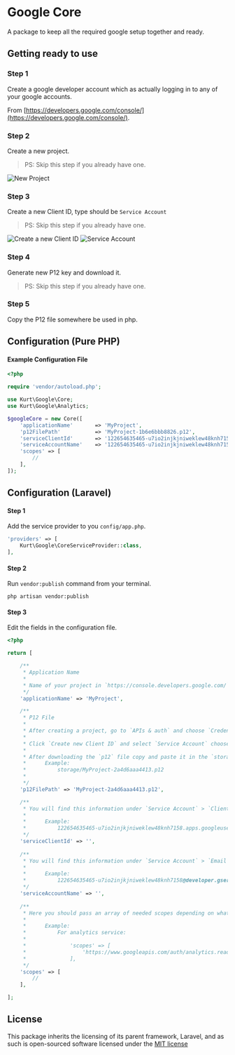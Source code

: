 # Google Core

A package to keep all the required google setup together and ready.

## Getting ready to use

### Step 1

Create a google developer account which as actually logging in to any of your google accounts.

From [https://developers.google.com/console/](https://developers.google.com/console/).

### Step 2

Create a new project.

> PS: Skip this step if you already have one.

![New Project](http://i.imgur.com/iedTiGQ.png)

### Step 3

Create a new Client ID, type should be `Service Account`

> PS: Skip this step if you already have one.

![Create a new Client ID](http://i.imgur.com/0Qme3d7.png)
![Service Account](http://i.imgur.com/YVb4EdC.png)

### Step 4

Generate new P12 key and download it.

> PS: Skip this step if you already have one.

### Step 5

Copy the P12 file somewhere be used in php.

## Configuration (Pure PHP)

#### Example Configuration File

```php
<?php

require 'vendor/autoload.php';

use Kurt\Google\Core;
use Kurt\Google\Analytics;

$googleCore = new Core([
	'applicationName' 		=> 'MyProject',
	'p12FilePath' 			=> 'MyProject-1b6e6bbb8826.p12',
	'serviceClientId' 		=> '122654635465-u7io2injkjniweklew48knh7158.apps.googleusercontent.com',
	'serviceAccountName' 	=> '122654635465-u7io2injkjniweklew48knh7158@developer.gserviceaccount.com',
	'scopes' => [
		//
	],
]);
```

## Configuration (Laravel)

#### Step 1

Add the service provider to you `config/app.php`.

```php
'providers' => [
    Kurt\Google\CoreServiceProvider::class,
],
```

#### Step 2

Run `vendor:publish` command from your terminal.

```
php artisan vendor:publish
```

#### Step 3

Edit the fields in the configuration file.

```php
<?php

return [

	/**
	 * Application Name
	 *
	 * Name of your project in `https://console.developers.google.com/`.
	 */
	'applicationName' => 'MyProject',

	/**
	 * P12 File
	 *
	 * After creating a project, go to `APIs & auth` and choose `Credentials` section.
	 * 
	 * Click `Create new Client ID` and select `Service Account` choose `P12` as the `Key Type`.
	 *
	 * After downloading the `p12` file copy and paste it in the `storage` directory.
	 * 		Example:
	 * 			storage/MyProject-2a4d6aaa4413.p12
	 * 
	 */
	'p12FilePath' => 'MyProject-2a4d6aaa4413.p12',

	/**
	 * You will find this information under `Service Account` > `Client ID`
	 *
	 * 		Example:
	 * 			122654635465-u7io2injkjniweklew48knh7158.apps.googleusercontent.com
	 */
	'serviceClientId' => '',
	
	/**
	 * You will find this information under `Service Account` > `Email Address`
	 *
	 * 		Example:
	 * 			122654635465-u7io2injkjniweklew48knh7158@developer.gserviceaccount.com
	 */
	'serviceAccountName' => '',
	
	/**
	 * Here you should pass an array of needed scopes depending on what service you will be using.
	 *
	 * 		Example:
	 * 			For analytics service:
	 * 			
	 * 				'scopes' => [
	 *					'https://www.googleapis.com/auth/analytics.readonly',
	 *				],
	 */
	'scopes' => [
		//
	],

];
```

## License

This package inherits the licensing of its parent framework, Laravel, and as such is open-sourced 
software licensed under the [MIT license](http://opensource.org/licenses/MIT)
